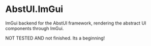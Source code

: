 # AbstUI.ImGui

ImGui backend for the AbstUI framework, rendering the abstract UI components through ImGui.

NOT TESTED AND not finished. Its a beginning!
